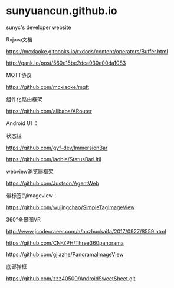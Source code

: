 # sunyuancun.github.io
sunyc's developer website

Rxjava文档

https://mcxiaoke.gitbooks.io/rxdocs/content/operators/Buffer.html

http://gank.io/post/560e15be2dca930e00da1083

MQTT协议

https://github.com/mcxiaoke/mqtt
 
组件化路由框架

https://github.com/alibaba/ARouter



Android UI ：

状态栏

https://github.com/gyf-dev/ImmersionBar

https://github.com/laobie/StatusBarUtil
    
  
webview浏览器框架
 
https://github.com/Justson/AgentWeb  
   
带标签的imageview：
 
https://github.com/wujingchao/SimpleTagImageView

360°全景图VR

http://www.jcodecraeer.com/a/anzhuokaifa/2017/0927/8559.html

https://github.com/CN-ZPH/Three360panorama

https://github.com/gjiazhe/PanoramaImageView

底部弹框

https://github.com/zzz40500/AndroidSweetSheet.git
    
